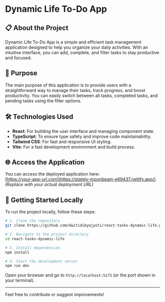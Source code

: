 # Dynamic Life To-Do App

## 📋 About the Project

Dynamic Life To-Do App is a simple and efficient task management application designed to help you organize your daily activities. With an intuitive interface, you can add, complete, and filter tasks to stay productive and focused.

## 🎯 Purpose

The main purpose of this application is to provide users with a straightforward way to manage their tasks, track progress, and boost productivity. You can easily switch between all tasks, completed tasks, and pending tasks using the filter options.

## 🛠️ Technologies Used

- **React**: For building the user interface and managing component state.
- **TypeScript**: To ensure type safety and improve code maintainability.
- **Tailwind CSS**: For fast and responsive UI styling.
- **Vite**: For a fast development environment and build process.

## 🌐 Access the Application

You can access the deployed application here:  
[https://your-app-url.com](https://stately-moonbeam-e69437.netlify.app/)  
*(Replace with your actual deployment URL)*

## 🚀 Getting Started Locally

To run the project locally, follow these steps:

```bash
# 1. Clone the repository
git clone https://github.com/dwitidibyajyoti/react-tasks-dynamic-life.git

# 2. Navigate to the project directory
cd react-tasks-dynamic-life

# 3. Install dependencies
npm install

# 4. Start the development server
npm run dev
```

Open your browser and go to `http://localhost:5173` (or the port shown in your terminal).

---

Feel free to contribute or suggest improvements!
